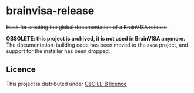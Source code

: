 # brainvisa-release

~~Hack for creating the global documentation of a BrainVISA release~~

**OBSOLETE: this project is archived, it is not used in BrainVISA anymore.** The documentation-building code has been moved to the `axon` project, and support for the installer has been dropped.

## Licence

This project is distributed under [CeCILL-B licence](http://www.cecill.info/licences/Licence_CeCILL-B_V1-en.html)
